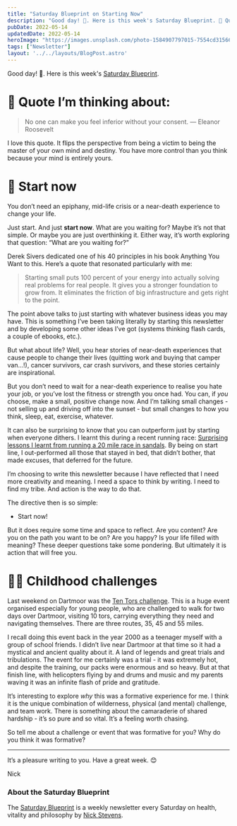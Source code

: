 ```yaml
---
title: "Saturday Blueprint on Starting Now"
description: "Good day! 👋. Here is this week's Saturday Blueprint. 🤔 Quote I’m thinking about: No one can make you feel inferior without your consent. — Eleanor Roosevelt I love this..."
pubDate: 2022-05-14
updatedDate: 2022-05-14
heroImage: "https://images.unsplash.com/photo-1584907797015-7554cd315667?crop=entropy&cs=tinysrgb&fit=max&fm=jpg&ixid=MnwxMTc3M3wwfDF8c2VhcmNofDZ8fHN0YXJ0fGVufDB8fHx8MTY1MjMwNTM1MQ&ixlib=rb-1.2.1&q=80&w=2000"
tags: ["Newsletter"]
layout: '../../layouts/BlogPost.astro'
---
```


<p>Good day! 👋. Here is this week's <a href="/blog/newsletter/">Saturday Blueprint</a>. </p><h1 id="%F0%9F%A4%94-quote-i%E2%80%99m-thinking-about">🤔 Quote I’m thinking about: </h1><blockquote>No one can make you feel inferior without your consent. — Eleanor Roosevelt</blockquote><p>I love this quote. It flips the perspective from being a victim to being the master of your own mind and destiny. You have more control than you think because your mind is entirely yours.</p><h1 id="%F0%9F%8F%85-start-now">🏅 Start now</h1><p>You don’t need an epiphany, mid-life crisis or a near-death experience to change your life.</p><p>Just start. And just <strong>start now</strong>. What are you waiting for? Maybe it’s not that simple. Or maybe you are just overthinking it. Either way, it’s worth exploring that question: “What are you waiting for?”</p><p>Derek Sivers dedicated one of his 40 principles in his book Anything You Want to this. Here’s a quote that resonated particularly with me:</p><blockquote>Starting small puts 100 percent of your energy into actually solving real problems for real people. It gives you a stronger foundation to grow from. It eliminates the friction of big infrastructure and gets right to the point.</blockquote><p>The point above talks to just starting with whatever business ideas you may have. This is something I’ve been taking literally by starting this newsletter and by developing some other ideas I’ve got (systems thinking flash cards, a couple of ebooks, etc.).</p><p>But what about life? Well, you hear stories of near-death experiences that cause people to change their lives (quitting work and buying that camper van...!), cancer survivors, car crash survivors, and these stories certainly are inspirational.</p><p>But you don’t need to wait for a near-death experience to realise you hate your job, or you’ve lost the fitness or strength you once had. You can, if <em>you</em> choose, make a small, positive change now. And I’m talking small changes - not selling up and driving off into the sunset - but small changes to how you think, sleep, eat, exercise, whatever.</p><p>It can also be surprising to know that you can outperform just by starting when everyone dithers. I learnt this during a recent running race: <a href="/blog/surprising-lessons-i-learnt-from-running-a-20-mile-race-in-sandals/">Surprising lessons I learnt from running a 20 mile race in sandals</a>. By being on start line, I out-performed all those that stayed in bed, that didn’t bother, that made excuses, that deferred for the future.</p><p>I’m choosing to write this newsletter because I have reflected that I need more creativity and meaning. I need a space to think by writing. I need to find my tribe. And action is the way to do that.</p><p>The directive then is so simple:</p><ul><li>Start now!</li></ul><p>But it does require some time and space to reflect. Are you content? Are you on the path you want to be on? Are you happy? Is your life filled with meaning? These deeper questions take some pondering. But ultimately it is action that will free you.</p><h1 id="%F0%9F%99%8B%E2%80%8D%E2%99%82%EF%B8%8F-childhood-challenges">🙋‍♂️ Childhood challenges</h1><p>Last weekend on Dartmoor was the <a href="https://www.tentors.org.uk/">Ten Tors challenge</a>. This is a huge event organised especially for young people, who are challenged to walk for two days over Dartmoor, visiting 10 tors, carrying everything they need and navigating themselves. There are three routes, 35, 45 and 55 miles.</p><p>I recall doing this event back in the year 2000 as a teenager myself with a group of school friends. I didn’t live near Dartmoor at that time so it had a mystical and ancient quality about it. A land of legends and great trials and tribulations. The event for me certainly was a trial - it was extremely hot, and despite the training, our packs were enormous and so heavy. But at that finish line, with helicopters flying by and drums and music and my parents waving it was an infinite flash of pride and gratitude.</p><p>It’s interesting to explore <em>why</em> this was a formative experience for me. I think it is the unique combination of wilderness, physical (and mental) challenge, and team work. There is something about the camaraderie of shared hardship - it’s so pure and so vital. It’s a feeling worth chasing.</p><p>So tell me about a challenge or event that was formative for you? Why do you think it was formative?</p><hr><p>It’s a pleasure writing to you. Have a great week. 😊</p><p>Nick</p><h3 id="about-the-saturday-blueprint">About the Saturday Blueprint</h3><p>The <a href="/blog/newsletter/">Saturday Blueprint</a> is a weekly newsletter every Saturday on health, vitality and philosophy by <a href="/blog/">Nick Stevens</a>.</p>